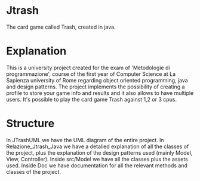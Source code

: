 # Jtrash
The card game called Trash, created in java.
# Explanation
This is a university project created for the exam of 'Metodologie di programmazione', course of the first year of Computer Science at La Sapienza university of Rome regarding object oriented programming, java and design patterns.
The project implements the possibility of creating a profile to store your game info and results and it also allows to have multiple users. It's possible to play the card game Trash against 1,2 or 3 cpus.
# Structure 
In JTrashUML we have the UML diagram of the entire project. In Relazione_Jtrash_Java we have a detalied explanation of all the classes of the project, plus the explanation of the design patterns used (mainly Model, View, Controller). 
Inside src/Model we have all the classes plus the assets used. Inside Doc we have documentation for all the relevant methods and classes of the project.

